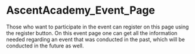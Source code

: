 # AscentAcademy_Event_Page
Those who want to participate in the event can register on this page using the register button.
On this event page one can get all the information needed regarding an event that was conducted in the past, which will be conducted in the future as well.
